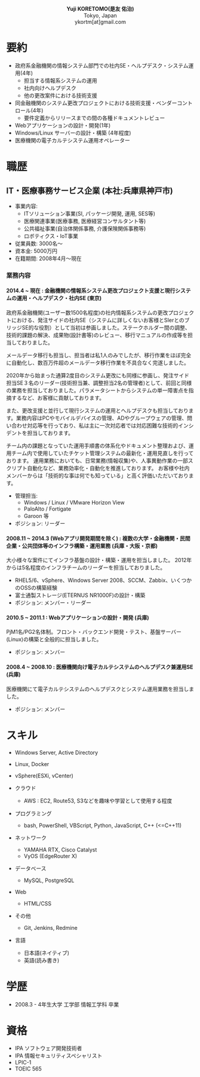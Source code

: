 <p align="center">
  <b>Yuji KORETOMO(是友 佑治)</b><br>
  Tokyo, Japan<br>
  ykortm[at]gmail.com
</p>


# 要約

* 政府系金融機関の情報システム部門での社内SE・ヘルプデスク・システム運用(4年)
  * 担当する情報系システムの運用
  * 社内向けヘルプデスク
  * 他の更改案件における技術支援
* 同金融機関のシステム更改プロジェクトにおける技術支援・ベンダーコントロール(4年)
  * 要件定義からリリースまでの間の各種ドキュメントレビュー
* Webアプリケーションの設計・開発(1年)
* Windows/Linux サーバーの設計・構築 (4年程度)
* 医療機関の電子カルテシステム運用オペレーター

# 職歴

## IT・医療事務サービス企業 (本社:兵庫県神戸市)

* 事業内容:
  * ITソリューション事業(SI, パッケージ開発, 運用, SES等)
  * 医療関連事業(医療事務, 医療経営コンサルタント等)
  * 公共福祉事業(自治体関係事務, 介護保険関係事務等)
  * ロボティクス・IoT事業
* 従業員数: 3000名～
* 資本金: 5000万円
* 在籍期間: 2008年4月～現在

### 業務内容

#### 2014.4 ~ 現在 : 金融機関の情報系システム更改プロジェクト支援と現行システムの運用・ヘルプデスク・社内SE (東京)

政府系金融機関(ユーザー数1500名程度)の社内情報系システムの更改プロジェクトにおける、発注サイドの社内SE（システムに詳しくないお客様とSIerとのブリッジSE的な役割）として当初は参画しました。ステークホルダー間の調整、技術的課題の解決、成果物(設計書等)のレビュー、移行マニュアルの作成等を担当しておりました。

メールデータ移行も担当し、担当者は私1人のみでしたが、移行作業をほぼ完全に自動化し、数百万件超のメールデータ移行作業を不具合なく完遂しました。

2020年から始まった通算2度目のシステム更改にも同様に参画し、発注サイド担当SE３名のリーダー(技術担当兼、調整担当2名の管理者)として、前回と同様の業務を担当しておりました。パラメータシートからシステムの単一障害点を指摘するなど、お客様に貢献しております。

また、更改支援と並行して現行システムの運用とヘルプデスクも担当しております。業務内容はPCやモバイルデバイスの管理、ADやグループウェアの管理、問い合わせ対応等を行っており、私は主に一次対応者では対応困難な技術的インシデントを担当しております。

チーム内の課題となっていた運用手順書の体系化やドキュメント整理および、運用チーム内で使用していたチケット管理システムの最新化・運用見直しを行っております。
運用業務においても、日常業務(情報収集)や、人事異動作業の一部スクリプト自動化など、業務効率化・自動化を推進しております。
お客様や社内メンバーからは「技術的な事は何でも知っている」と高く評価いただいております。

  * 管理担当:
    * Windows / Linux / VMware Horizon View
    * PaloAlto / Fortigate
    * Garoon 等
  * ポジション: リーダー

#### 2008.11 ~ 2014.3 (Webアプリ開発期間を除く) : 複数の大学・金融機関・民間企業・公共団体等のインフラ構築・運用業務 (兵庫・大阪・京都)

大小様々な案件にてインフラ基盤の設計・構築・運用を担当しました。
2012年からは5名程度のインフラチームのリーダーを担当しておりました。

  * RHEL5/6、vSphere、Windows Server 2008、SCCM、Zabbix、いくつかのOSSの構築経験
  * 富士通製ストレージ(ETERNUS NR1000F)の設計・構築
  * ポジション: メンバー・リーダー

#### 2010.5 ~ 2011.1 : Webアプリケーションの設計・開発 (兵庫)

PjM1名/PG2名体制。フロント・バックエンド開発・テスト、基盤サーバー(Linux)の構築と全般的に担当しました。

  * ポジション: メンバー

#### 2008.4 ~ 2008.10 : 医療機関向け電子カルテシステムのヘルプデスク兼運用SE (兵庫)

医療機関にて電子カルテシステムのヘルプデスクとシステム運用業務を担当しました。

  * ポジション: メンバー

# スキル

* Windows Server, Active Directory
* Linux, Docker
* vSphere(ESXi, vCenter)
* クラウド
  * AWS : EC2, Route53, S3などを趣味や学習として使用する程度

* プログラミング
  * bash, PowerShell, VBScript, Python, JavaScript, C++ (<=C++11)

* ネットワーク
  * YAMAHA RTX, Cisco Catalyst
  * VyOS (EdgeRouter X)

* データベース
  * MySQL, PostgreSQL

* Web
  * HTML/CSS

* その他
  * Git, Jenkins, Redmine

* 言語
  * 日本語(ネイティブ)
  * 英語(読み書き)

# 学歴

* 2008.3 - 4年生大学 工学部 情報工学科 卒業

# 資格

* IPA ソフトウェア開発技術者
* IPA 情報セキュリティスペシャリスト
* LPIC-1
* TOEIC 565
